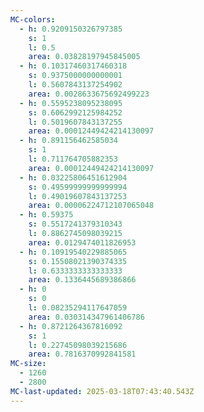 ```yaml
---
MC-colors:
  - h: 0.9209150326797385
    s: 1
    l: 0.5
    area: 0.03828197945845005
  - h: 0.10317460317460318
    s: 0.9375000000000001
    l: 0.5607843137254902
    area: 0.0028633675692499223
  - h: 0.5595238095238095
    s: 0.6062992125984252
    l: 0.5019607843137255
    area: 0.00012449424214130097
  - h: 0.891156462585034
    s: 1
    l: 0.711764705882353
    area: 0.00012449424214130097
  - h: 0.03225806451612904
    s: 0.49599999999999994
    l: 0.49019607843137253
    area: 0.00006224712107065048
  - h: 0.59375
    s: 0.5517241379310343
    l: 0.8862745098039215
    area: 0.0129474011826953
  - h: 0.10919540229885065
    s: 0.15508021390374335
    l: 0.6333333333333333
    area: 0.1336445689386866
  - h: 0
    s: 0
    l: 0.08235294117647059
    area: 0.030314347961406786
  - h: 0.8721264367816092
    s: 1
    l: 0.22745098039215686
    area: 0.7816370992841581
MC-size:
  - 1260
  - 2800
MC-last-updated: 2025-03-18T07:43:40.543Z
---
```

